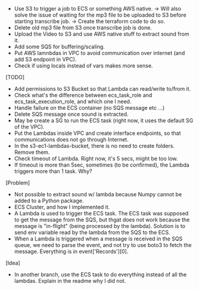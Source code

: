 - Use S3 to trigger a job to ECS or something AWS native.
 -> Will also solve the issue of waiting for the mp3 file to be uploaded to S3 before starting transcribe job.
 -> Create the terraform code to do so.
- Delete old mp3 file from S3 once transcribe job is done.
- Upload the Video to S3 and use AWS native stuff to extract sound from it.
- Add some SQS for buffering/scaling.
- Put AWS lamnbdas in VPC to avoid communication over internet (and add S3 endpoint in VPC).
- Check if using locals instead of vars makes more sense.

[TODO]
- Add permissions to S3 Bucket so that Lambda can read/write to/from it.
- Check what's the difference between ecs_task_role and ecs_task_execution_role, and which one I need.
- Handle failure on the ECS container (no SQS message etc ...)
- Delete SQS message once sound is extracted.
- May be create a SG to run the ECS task (right now, it uses the default SG of the VPC).
- Put the Lambdas inside VPC and create interface endpoints, so that communications does not go through Internet.
- In the s3-ec1-lambdas-bucket, there is no need to create folders. Remove them.
- Check timeout of Lambda. Right now, it's 5 secs, might be too low.
- If timeout is more than 5sec, sometimes (to be confirmed), the Lambda triggers more than 1 task. Why?

[Problem]
- Not possible to extract sound w/ lambda because Numpy cannot be added to a Python package.
- ECS Cluster, and how I implemented it.
- A Lambda is used to trigger the ECS task. The ECS task was supposed to get the message from the SQS, but thgat does not work because the message is "in-flight" (being processed by the lambda). Solution is to send env variable read by the lambda from the SQS to the ECS.
- When a Lambda is triggered when a message is received in the SQS queue, we need to parse the event, and not try to use boto3 to fetch the message. Everything is in event['Records'][0].

[Idea]
- In another branch, use the ECS task to do everything instead of all the lambdas. Explain in the readme why I did not.